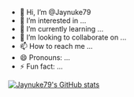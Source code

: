 - 👋 Hi, I’m @Jaynuke79
- 👀 I’m interested in ...
- 🌱 I’m currently learning ...
- 💞️ I’m looking to collaborate on ...
- 📫 How to reach me ...
- 😄 Pronouns: ...
- ⚡ Fun fact: ...

[![Jaynuke79's GitHub stats](https://github-readme-stats.vercel.app/api?username=Jaynuke79&show_icons=true&theme=radical)](https://github.com/anuraghazra/github-readme-stats)

<!---
Jaynuke79/Jaynuke79 is a ✨ special ✨ repository because its `README.md` (this file) appears on your GitHub profile.
You can click the Preview link to take a look at your changes.
--->
